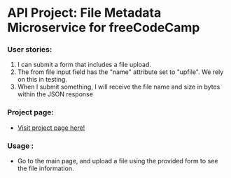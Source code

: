 
# API Project: File Metadata Microservice for freeCodeCamp

###    User stories:
1. I can submit a form that includes a file upload.
2. The from file input field  has the "name" attribute set to "upfile". We rely on this in testing.
3. When I submit something, I will receive the file name and size in bytes within the JSON response

### Project page:
* [Visit project page here!](https://accurate-mine.glitch.me/)

### Usage :
* Go to the main page, and upload a file using the provided form to see the file information.

